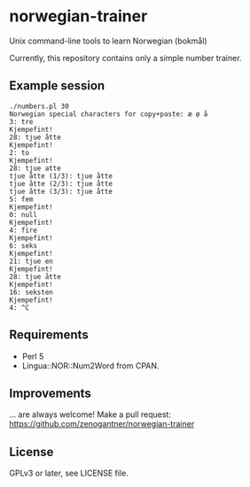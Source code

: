 norwegian-trainer
=================

Unix command-line tools to learn Norwegian (bokmål)


Currently, this repository contains only a simple number trainer.


Example session
---------------

	./numbers.pl 30
	Norwegian special characters for copy+paste: æ ø̣ å
	3: tre
	Kjempefint!
	28: tjue åtte
	Kjempefint!
	2: to
	Kjempefint!
	28: tjue atte
	tjue åtte (1/3): tjue åtte
	tjue åtte (2/3): tjue åtte
	tjue åtte (3/3): tjue åtte
	5: fem
	Kjempefint!
	0: null
	Kjempefint!
	4: fire
	Kjempefint!
	6: seks
	Kjempefint!
	21: tjue en
	Kjempefint!
	28: tjue åtte
	Kjempefint!
	16: seksten
	Kjempefint!
	4: ^C


Requirements
------------

 * Perl 5
 * Lingua::NOR::Num2Word from CPAN.


Improvements
------------

... are always welcome!
Make a pull request: https://github.com/zenogantner/norwegian-trainer


License
-------

GPLv3 or later, see LICENSE file.